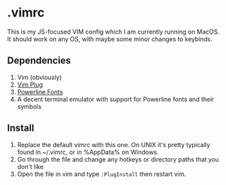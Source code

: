 # .vimrc
This is my JS-focused VIM config which I am currently running on MacOS. It should work on any OS, with maybe some minor changes to keybinds.

## Dependencies

1. Vim (obviously)
2. [Vim Plug](https://github.com/junegunn/vim-plug)
3. [Powerline Fonts](https://github.com/powerline/fonts)
4. A decent terminal emulator with support for Powerline fonts and their symbols

## Install

1. Replace the default vimrc with this one. On UNIX it's pretty typically found in ~/.vimrc, or in %AppData% on Windows.
2. Go through the file and change any hotkeys or directory paths that you don't like
3. Open the file in vim and type `:PlugInstall` then restart vim.

